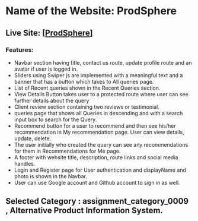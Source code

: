 # Name of the Website: ProdSphere

## Live Site: [[ProdSphere](https://prod-sphere.netlify.app/)]

### Features:
- Navbar section having title, contact us route, update profile route and an avatar if user is logged in.
- Sliders using Swiper js are implemented with a meaningful text and a banner that has a button which takes to All queries page.
- List of Recent queries shown in the Recent Queries section. 
- View Details Button takes user to a protected route where user can see further details about the query
- Client review section containing two reviews or testimonial.
- queries page that shows all Queries in descending and with a search input box to search for the Query.
- Recommend button for a user to recommend and then see his/her recommendation in My recommendation page. User can view details, update, delete.
- The user initially who created the query can see any recommendations for them in Recommendations for Me page.
- A footer with website title, description, route links and social media handles.
- Login and Register page for User authentication and displayName and photo is shown in the Navbar.
- User can use Google account and Github account to sign in as well.



## Selected Category : assignment_category_0009 ,  Alternative Product Information System. 


